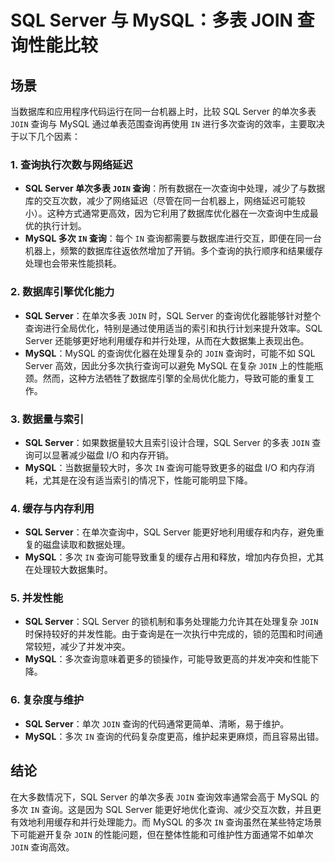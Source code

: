 
# SQL Server 与 MySQL：多表 JOIN 查询性能比较

## 场景
当数据库和应用程序代码运行在同一台机器上时，比较 SQL Server 的单次多表 `JOIN` 查询与 MySQL 通过单表范围查询再使用 `IN` 进行多次查询的效率，主要取决于以下几个因素：

### 1. 查询执行次数与网络延迟
- **SQL Server 单次多表 `JOIN` 查询**：所有数据在一次查询中处理，减少了与数据库的交互次数，减少了网络延迟（尽管在同一台机器上，网络延迟可能较小）。这种方式通常更高效，因为它利用了数据库优化器在一次查询中生成最优的执行计划。
- **MySQL 多次 `IN` 查询**：每个 `IN` 查询都需要与数据库进行交互，即便在同一台机器上，频繁的数据库往返依然增加了开销。多个查询的执行顺序和结果缓存处理也会带来性能损耗。

### 2. 数据库引擎优化能力
- **SQL Server**：在单次多表 `JOIN` 时，SQL Server 的查询优化器能够针对整个查询进行全局优化，特别是通过使用适当的索引和执行计划来提升效率。SQL Server 还能够更好地利用缓存和并行处理，从而在大数据集上表现出色。
- **MySQL**：MySQL 的查询优化器在处理复杂的 `JOIN` 查询时，可能不如 SQL Server 高效，因此分多次执行查询可以避免 MySQL 在复杂 `JOIN` 上的性能瓶颈。然而，这种方法牺牲了数据库引擎的全局优化能力，导致可能的重复工作。

### 3. 数据量与索引
- **SQL Server**：如果数据量较大且索引设计合理，SQL Server 的多表 `JOIN` 查询可以显著减少磁盘 I/O 和内存开销。
- **MySQL**：当数据量较大时，多次 `IN` 查询可能导致更多的磁盘 I/O 和内存消耗，尤其是在没有适当索引的情况下，性能可能明显下降。

### 4. 缓存与内存利用
- **SQL Server**：在单次查询中，SQL Server 能更好地利用缓存和内存，避免重复的磁盘读取和数据处理。
- **MySQL**：多次 `IN` 查询可能导致重复的缓存占用和释放，增加内存负担，尤其在处理较大数据集时。

### 5. 并发性能
- **SQL Server**：SQL Server 的锁机制和事务处理能力允许其在处理复杂 `JOIN` 时保持较好的并发性能。由于查询是在一次执行中完成的，锁的范围和时间通常较短，减少了并发冲突。
- **MySQL**：多次查询意味着更多的锁操作，可能导致更高的并发冲突和性能下降。

### 6. 复杂度与维护
- **SQL Server**：单次 `JOIN` 查询的代码通常更简单、清晰，易于维护。
- **MySQL**：多次 `IN` 查询的代码复杂度更高，维护起来更麻烦，而且容易出错。

## 结论
在大多数情况下，SQL Server 的单次多表 `JOIN` 查询效率通常会高于 MySQL 的多次 `IN` 查询。这是因为 SQL Server 能更好地优化查询、减少交互次数，并且更有效地利用缓存和并行处理能力。而 MySQL 的多次 `IN` 查询虽然在某些特定场景下可能避开复杂 `JOIN` 的性能问题，但在整体性能和可维护性方面通常不如单次 `JOIN` 查询高效。


